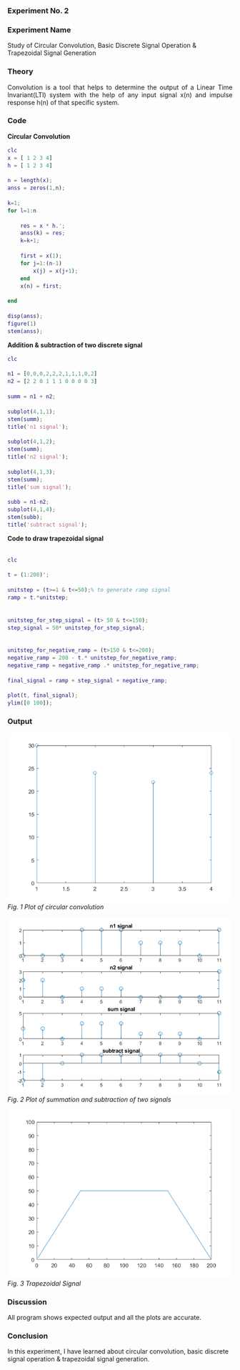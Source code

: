 ### Experiment No. 2
### Experiment Name 
Study of Circular Convolution, Basic Discrete Signal Operation & Trapezoidal Signal Generation
### Theory
<div style='text-align: justify;'>
  Convolution is a tool that helps to determine the output of a Linear Time Invariant(LTI) system with the help of any input signal x(n) and impulse response h(n) of that specific system. 

</div>
 
### Code
**Circular Convolution**
```Matlab
clc
x = [ 1 2 3 4]
h = [ 1 2 3 4]

n = length(x);
anss = zeros(1,n);

k=1;
for l=1:n
   
    res = x * h.';
    anss(k) = res;
    k=k+1;
    
    first = x(1);
    for j=1:(n-1)
        x(j) = x(j+1);
    end
    x(n) = first;

end

disp(anss);
figure(1)
stem(anss);

```

**Addition & subtraction of two discrete signal**
```Matlab
clc

n1 = [0,0,0,2,2,2,1,1,1,0,2]
n2 = [2 2 0 1 1 1 0 0 0 0 3]

summ = n1 + n2;

subplot(4,1,1);
stem(summ);
title('n1 signal');

subplot(4,1,2);
stem(summ);
title('n2 signal');

subplot(4,1,3);
stem(summ);
title('sum signal');

subb = n1-n2;
subplot(4,1,4);
stem(subb);
title('subtract signal');

```

**Code to draw trapezoidal signal**
```Matlab

clc

t = (1:200)';

unitstep = (t>=1 & t<=50);% to generate ramp signal
ramp = t.*unitstep;


unitstep_for_step_signal = (t> 50 & t<=150);
step_signal = 50* unitstep_for_step_signal;


unitstep_for_negative_ramp = (t>150 & t<=200);
negative_ramp = 200 - t.* unitstep_for_negative_ramp;
negative_ramp = negative_ramp .* unitstep_for_negative_ramp;

final_signal = ramp + step_signal + negative_ramp;

plot(t, final_signal);
ylim([0 100]);

```

### Output
![sdfsflskf](Lab02_output_1.png)
*Fig. 1 Plot of circular convolution*

![sdfsflskf](Lab02_output_2.png) 
*Fig. 2 Plot of summation and subtraction of two signals*

![sdfsflskf](Lab02_output_3.png) 
*Fig. 3 Trapezoidal Signal*

### Discussion
All program shows expected output and all the plots are accurate. 

### Conclusion
In this experiment, I have learned about circular convolution, basic discrete signal operation & trapezoidal signal generation.





